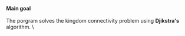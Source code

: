 **Main goal**  \
\
The porgram solves the kingdom connectivity problem using **Djikstra's** algorithm. \
